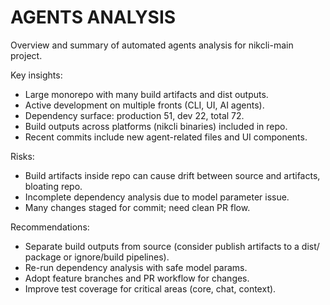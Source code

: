 # AGENTS ANALYSIS

Overview and summary of automated agents analysis for nikcli-main project.

Key insights:

- Large monorepo with many build artifacts and dist outputs.
- Active development on multiple fronts (CLI, UI, AI agents).
- Dependency surface: production 51, dev 22, total 72.
- Build outputs across platforms (nikcli binaries) included in repo.
- Recent commits include new agent-related files and UI components.

Risks:

- Build artifacts inside repo can cause drift between source and artifacts, bloating repo.
- Incomplete dependency analysis due to model parameter issue.
- Many changes staged for commit; need clean PR flow.

Recommendations:

- Separate build outputs from source (consider publish artifacts to a dist/ package or ignore/build pipelines).
- Re-run dependency analysis with safe model params.
- Adopt feature branches and PR workflow for changes.
- Improve test coverage for critical areas (core, chat, context).
